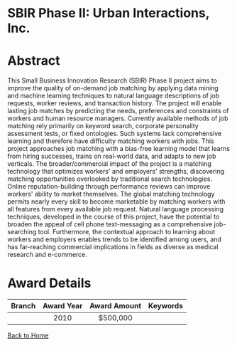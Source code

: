 
SBIR Phase II: Urban Interactions, Inc.
=======================================

# Abstract


This Small Business Innovation Research (SBIR) Phase II project aims to improve the quality of on-demand job matching by applying data mining and machine learning techniques to natural language descriptions of job requests, worker reviews, and transaction history. The project will enable lasting job matches by predicting the needs, preferences and constraints of workers and human resource managers. Currently available methods of job matching rely primarily on keyword search, corporate personality assessment tests, or fixed ontologies. Such systems lack comprehensive learning and therefore have difficulty matching workers with jobs. This project approaches job matching with a bias-free learning model that learns from hiring successes, trains on real-world data, and adapts to new job verticals.
The broader/commercial impact of the project is a matching technology that optimizes workers' and employers' strengths, discovering matching opportunities overlooked by traditional search technologies. Online reputation-building through performance reviews can improve workers' ability to market themselves. The global matching technology permits nearly every skill to become marketable by matching workers with all features from every available job request. Natural language processing techniques, developed in the course of this project, have the potential to broaden the appeal of cell phone text-messaging as a comprehensive job-searching tool. Furthermore, the contextual approach to learning about workers and employers enables trends to be identified among  users, and has far-reaching commercial implications in fields as diverse as medical research and e-commerce.  

# Award Details

|Branch|Award Year|Award Amount|Keywords|
| :---: | :---: | :---: | :---: |
||2010|$500,000||
  
  


[Back to Home](https://github.com/chrischow/dod_sbir_awards/JT/#109)